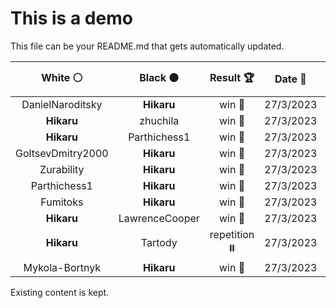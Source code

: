 # This is a demo

This file can be your README.md that gets automatically updated.

<!--START_SECTION:chessStats-->
<!-- Automatically generated with https://github.com/Balastrong/chess-stats-action -->

| White ⚪ | Black ⚫ | Result 🏆 | Date 📅 | Position 🗺️ |
|:---:|:---:|:---:|:---:|:---:|
| DanielNaroditsky | **Hikaru** | win 🥇 | 27/3/2023 | <a href="http://www.ee.unb.ca/cgi-bin/tervo/fen.pl?select=r3k1br/pppp2pp/1n6/5p2/2n5/1NP1P3/PqP1BPPP/1K1R1QBR w kq -">Link</a> |
| **Hikaru** | zhuchila | win 🥇 | 27/3/2023 | <a href="http://www.ee.unb.ca/cgi-bin/tervo/fen.pl?select=6R1/5k1P/8/p1p5/2Kb4/8/P7/8 b - -">Link</a> |
| **Hikaru** | Parthichess1 | win 🥇 | 27/3/2023 | <a href="http://www.ee.unb.ca/cgi-bin/tervo/fen.pl?select=b3rrk1/p3pppp/1b1n1n2/q3N3/N3P3/1QBB4/P3RPPP/5K1R b K -">Link</a> |
| GoltsevDmitry2000 | **Hikaru** | win 🥇 | 27/3/2023 | <a href="http://www.ee.unb.ca/cgi-bin/tervo/fen.pl?select=8/1r4k1/2pp3p/4p1PP/pp6/2nP1N2/P1P1K3/1R6 w - -">Link</a> |
| Zurability | **Hikaru** | win 🥇 | 27/3/2023 | <a href="http://www.ee.unb.ca/cgi-bin/tervo/fen.pl?select=2kr4/p5p1/2p3p1/1p1q1p2/4N3/2P2P2/PPK3P1/8 w - -">Link</a> |
| Parthichess1 | **Hikaru** | win 🥇 | 27/3/2023 | <a href="http://www.ee.unb.ca/cgi-bin/tervo/fen.pl?select=2kr4/pp2p3/2p2b2/1n1p1bp1/N2P4/2R3B1/PPP1q2P/2K3QB w - -">Link</a> |
| Fumitoks | **Hikaru** | win 🥇 | 27/3/2023 | <a href="http://www.ee.unb.ca/cgi-bin/tervo/fen.pl?select=3r4/Q7/2p1q2k/2P2p1p/6pK/1P4P1/P4R1P/8 w - -">Link</a> |
| **Hikaru** | LawrenceCooper | win 🥇 | 27/3/2023 | <a href="http://www.ee.unb.ca/cgi-bin/tervo/fen.pl?select=4R3/pkp2q2/2Qb4/2pP4/8/8/PP6/K7 b - -">Link</a> |
| **Hikaru** | Tartody | repetition ⏸️ | 27/3/2023 | <a href="http://www.ee.unb.ca/cgi-bin/tervo/fen.pl?select=7b/5K1P/3p4/1k2p3/2p1P3/2B1P3/p7/8 w - -">Link</a> |
| Mykola-Bortnyk | **Hikaru** | win 🥇 | 27/3/2023 | <a href="http://www.ee.unb.ca/cgi-bin/tervo/fen.pl?select=2q1k2b/p6p/5p2/4n3/1n1PRN2/4B3/P1N1P2P/2K5 w - -">Link</a> |

<!--END_SECTION:chessStats-->

Existing content is kept.
